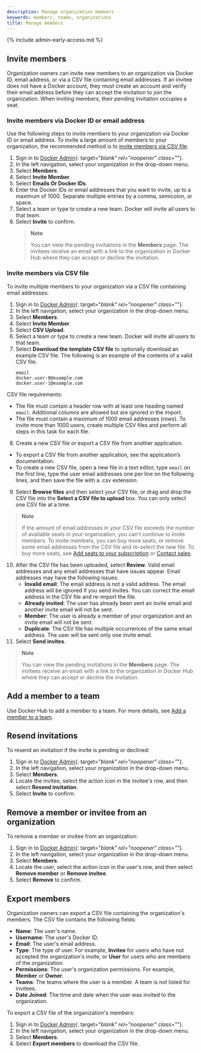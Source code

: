 ```yaml
---
description: Manage organization members
keywords: members, teams, organizations
title: Manage members
---
```


{% include admin-early-access.md %}

## Invite members

Organization owners can invite new members to an organization via Docker ID, email address, or via a CSV file containing email addresses. If an invitee does not have a Docker account, they must create an account and verify their email address before they can accept the invitation to join the organization. When inviting members, their pending invitation occupies a seat.

### Invite members via Docker ID or email address

Use the following steps to invite members to your organization via Docker ID or email address. To invite a large amount of members to your organization, the recommended method is to [invite members via CSV file](#invite-members-via-csv-file).

1. Sign in to [Docker Admin](https://admin.docker.com){: target="_blank" rel="noopener" class="_"}.
2. In the left navigation, select your organization in the drop-down menu.
3. Select **Members**.
4. Select **Invite Member**.
5. Select **Emails Or Docker IDs**.
6. Enter the Docker IDs or email addresses that you want to invite, up to a maximum of 1000. Separate multiple entries by a comma, semicolon, or space.
7. Select a team or type to create a new team. Docker will invite all users to that team.
8. Select **Invite** to confirm.
   > **Note**
   >
   > You can view the pending invitations in the **Members** page. The invitees receive an email with a link to the organization in Docker Hub where they can accept or decline the invitation.

### Invite members via CSV file

To invite multiple members to your organization via a CSV file containing email addresses:

1. Sign in to [Docker Admin](https://admin.docker.com){: target="_blank" rel="noopener" class="_"}.
2. In the left navigation, select your organization in the drop-down menu.
3. Select **Members**.
4. Select **Invite Member**.
5. Select **CSV Upload**.
6. Select a team or type to create a new team. Docker will invite all users to that team.
7. Select **Download the template CSV file** to optionally download an example CSV file. The following is an example of the contents of a valid CSV file.
    ```
    email
    docker.user-0@example.com
    docker.user-1@example.com
    ```
  CSV file requirements:
   -  The file must contain a header row with at least one heading named `email`. Additional columns are allowed but are ignored in the import.
   -  The file must contain a maximum of 1000 email addresses (rows). To invite more than 1000 users, create multiple CSV files and perform all steps in this task for each file.
8. Create a new CSV file or export a CSV file from another application.
  - To export a CSV file from another application, see the application’s documentation.
  - To create a new CSV file, open a new file in a text editor, type `email` on the first line, type the user email addresses one per line on the following lines, and then save the file with a .csv extension.
9. Select **Browse files** and then select your CSV file, or drag and drop the CSV file into the **Select a CSV file to upload** box. You can only select one CSV file at a time.
  > **Note**
  >
  > If the amount of email addresses in your CSV file exceeds the number of available seats in your organization, you can't continue to invite members. To invite members, you can buy more seats, or remove some email addresses from the CSV file and re-select the new file. To buy more seats, see [Add seats to your subscription](../../subscription/add-seats.md) or [Contact sales](https://www.docker.com/pricing/contact-sales/).
10. After the CSV file has been uploaded, select **Review**.
  Valid email addresses and any email addresses that have issues appear.
  Email addresses may have the following issues:
	  - **Invalid email**: The email address is not a valid address. The email address will be ignored if you send invites. You can correct the email address in the CSV file and re-import the file.
	  - **Already invited**: The user has already been sent an invite email and another invite email will not be sent.
	  - **Member**: The user is already a member of your organization and an invite email will not be sent.
	  - **Duplicate**: The CSV file has multiple occurrences of the same email address. The user will be sent only one invite email.
11. Select **Send invites**.
   > **Note**
   >
   > You can view the pending invitations in the **Members** page. The invitees receive an email with a link to the organization in Docker Hub where they can accept or decline the invitation.

## Add a member to a team

Use Docker Hub to add a member to a team. For more details, see [Add a member to a team](../../docker-hub/members.md#add-a-member-to-a-team).

## Resend invitations

To resend an invitation if the invite is pending or declined:


1. Sign in to [Docker Admin](https://admin.docker.com){: target="_blank" rel="noopener" class="_"}.
2. In the left navigation, select your organization in the drop-down menu.
3. Select **Members**.
4. Locate the invitee, select the action icon in the invitee's row, and then select **Resend invitation**.
5. Select **Invite** to confirm.

## Remove a member or invitee from an organization

To remove a member or invitee from an organization:

1. Sign in to [Docker Admin](https://admin.docker.com){: target="_blank" rel="noopener" class="_"}.
2. In the left navigation, select your organization in the drop-down menu.
3. Select **Members**.
4. Locate the user, select the action icon in the user's row, and then select **Remove member** or **Remove invitee**.
5. Select **Remove** to confirm.

## Export members

Organization owners can export a CSV file containing the organization's members.
The CSV file contains the following fields:

 * **Name**: The user's name.
 * **Username**: The user's Docker ID.
 * **Email**: The user's email address.
 * **Type**: The type of user. For example, **Invitee** for users who have not accepted the organization's invite, or **User** for users who are members of the organization.
 * **Permissions**: The user's organization permissions. For example, **Member** or **Owner**.
 * **Teams**: The teams where the user is a member. A team is not listed for invitees.
 * **Date Joined**: The time and date when the user was invited to the organization.

To export a CSV file of the organization's members:


1. Sign in to [Docker Admin](https://admin.docker.com){: target="_blank" rel="noopener" class="_"}.
2. In the left navigation, select your organization in the drop-down menu.
3. Select **Members**.
4. Select **Export members** to download the CSV file.
